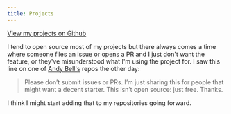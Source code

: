 ```yaml
---
title: Projects
---
```


[View my projects on Github](https://github.com/rknightuk?tab=repositories)

I tend to open source most of my projects but there always comes a time where someone files an issue or opens a PR and I just don't want the feature, or they've misunderstood what I'm using the project for. I saw this line on one of [Andy Bell's](https://github.com/andy-piccalilli/11ty-base) repos the other day:

> Please don’t submit issues or PRs. I’m just sharing this for people that might want a decent starter. This isn’t open source: just free. Thanks.

I think I might start adding that to my repositories going forward.